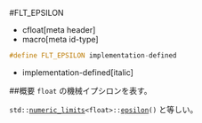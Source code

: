 #FLT_EPSILON
* cfloat[meta header]
* macro[meta id-type]

```cpp
#define FLT_EPSILON implementation-defined
```
* implementation-defined[italic]

##概要
`float` の機械イプシロンを表す。

`std::`[`numeric_limits`](/reference/limits/numeric_limits.md)`<float>::`[`epsilon`](/reference/limits/numeric_limits/epsilon.md)`()` と等しい。
